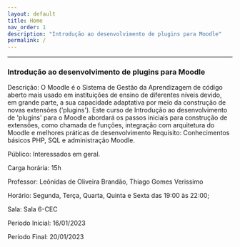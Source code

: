 ```yaml
---
layout: default
title: Home
nav_order: 1
description: "Introdução ao desenvolvimento de plugins para Moodle"
permalink: /
---
```


---

### Introdução ao desenvolvimento de plugins para Moodle

Descrição: O Moodle é o Sistema de Gestão da Aprendizagem de código aberto mais usado em instituições de ensino de diferentes níveis devido, em grande parte, a sua capacidade adaptativa por meio da construção de novas extensões ('plugins'). Este curso de Introdução ao desenvolvimento de 'plugins' para o Moodle abordará os passos iniciais para construção de extensões, como chamada de funções, integração com arquitetura do Moodle e melhores práticas de desenvolvimento
Requisito: Conhecimentos básicos PHP, SQL e administração Moodle.

Público: Interessados em geral.

Carga horária: 15h

Professor: Leônidas de Oliveira Brandão, Thiago Gomes Verissimo

Horário: Segunda, Terça, Quarta, Quinta e Sexta das 19:00 às 22:00;

Sala: Sala 6-CEC

Período Inicial: 16/01/2023

Período Final: 20/01/2023


